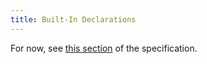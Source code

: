 ```yaml
---
title: Built-In Declarations
---
```


For now, see [this section][spec] of the specification.

[spec]: /spec/spec.html#builtin
